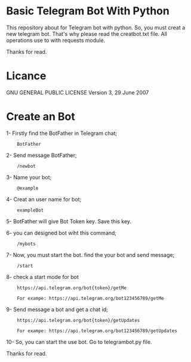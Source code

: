 # Basic Telegram Bot With Python
This repository about for Telegram bot with python. So, you must creat a new telegram bot. That's why please read the creatbot.txt file. All operations use to with requests module.

Thanks for read. 

# Licance
GNU GENERAL PUBLIC LICENSE
Version 3, 29 June 2007

# Create an Bot
1- Firstly find the BotFather in Telegram chat;

        BotFather

2- Send message BotFather;

        /newbot

3- Name your bot;

        @example

4- Creat an user name for bot;

        exampleBot

5- BotFather will give Bot Token key. Save this key.

6- you can designed bot wiht this command;

        /mybots

7- Now, you must start the bot. find the your bot and send message;

        /start

8- check a start mode for bot 

        https://api.telegram.org/bot{token}/getMe
        
        For exampe: https://api.telegram.org/bot123456789/getMe

9- Send message a bot and get a chat id;

        https://api.telegram.org/bot{token}/getUpdates

        For exampe: https://api.telegram.org/bot123456789/getUpdates

10- So, you can start the use bot. Go to telegrambot.py file.

Thanks for read.

